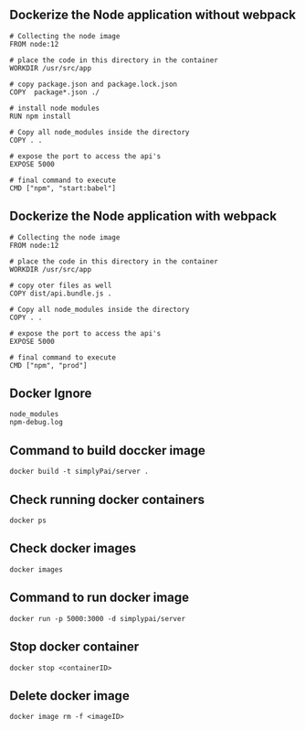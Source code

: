 ## Dockerize the Node application without webpack

```
# Collecting the node image 
FROM node:12

# place the code in this directory in the container 
WORKDIR /usr/src/app

# copy package.json and package.lock.json
COPY  package*.json ./

# install node modules
RUN npm install

# Copy all node_modules inside the directory
COPY . .

# expose the port to access the api's
EXPOSE 5000

# final command to execute
CMD ["npm", "start:babel"]
```


## Dockerize the Node application with webpack
```
# Collecting the node image 
FROM node:12

# place the code in this directory in the container 
WORKDIR /usr/src/app

# copy oter files as well
COPY dist/api.bundle.js .

# Copy all node_modules inside the directory
COPY . .

# expose the port to access the api's
EXPOSE 5000

# final command to execute
CMD ["npm", "prod"]
```

## Docker Ignore

```
node_modules
npm-debug.log
```

## Command to build doccker image

```
docker build -t simplyPai/server .
```

## Check running docker containers

```
docker ps
```

## Check docker images

```
docker images
```

## Command to run docker image

```
docker run -p 5000:3000 -d simplypai/server
```

## Stop docker container

```
docker stop <containerID>
```

## Delete docker image 

```
docker image rm -f <imageID>
```